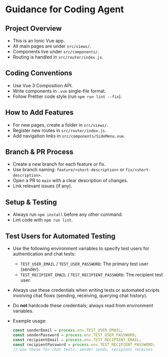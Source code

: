# Guidance for Coding Agent

## Project Overview
- This is an Ionic Vue app.
- All main pages are under `src/views/`.
- Components live under `src/components/`.
- Routing is handled in `src/router/index.js`.

## Coding Conventions
- Use Vue 3 Composition API.
- Write components in `.vue` single-file format.
- Follow Prettier code style (run `npm run lint --fix`).

## How to Add Features
- For new pages, create a folder in `src/views/`.
- Register new routes in `src/router/index.js`.
- Add navigation links in `src/components/SideMenu.vue`.

## Branch & PR Process
- Create a new branch for each feature or fix.
- Use branch naming: `feature/<short-description>` or `fix/<short-description>`.
- Open a PR to `main` with a clear description of changes.
- Link relevant issues (if any).

## Setup & Testing
- Always run `npm install` before any other command.
- Lint code with `npm run lint`.

## Test Users for Automated Testing

- Use the following environment variables to specify test users for authentication and chat tests:
  - `TEST_USER_EMAIL` / `TEST_USER_PASSWORD`: The primary test user (sender).
  - `TEST_RECIPIENT_EMAIL` / `TEST_RECIPIENT_PASSWORD`: The recipient test user.
- Always use these credentials when writing tests or automated scripts involving chat flows (sending, receiving, querying chat history).
- Do **not** hardcode these credentials; always read from environment variables.
- Example usage:

  ```js
  const senderEmail = process.env.TEST_USER_EMAIL;
  const senderPassword = process.env.TEST_USER_PASSWORD;
  const recipientEmail = process.env.TEST_RECIPIENT_EMAIL;
  const recipientPassword = process.env.TEST_RECIPIENT_PASSWORD;
  // Use these for chat tests: sender sends, recipient receives
